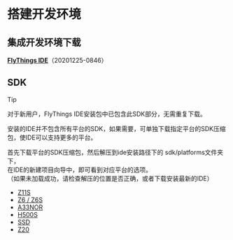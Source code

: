 # 搭建开发环境

## 集成开发环境下载   
  <a id="ide-download" href=""> <strong>FlyThings IDE</strong></a>（20201225-0846） 
  
  
  ## SDK

   >[!TIP]
   > 对于新用户，FlyThings IDE安装包中已包含此SDK部分，无需重复下载。  
   
  安装的IDE并不包含所有平台的SDK，如果需要，可单独下载指定平台的SDK压缩包，使IDE可以支持更多的平台。  
  
  首先下载平台的SDK压缩包，然后解压到ide安装路径下的 sdk/platforms文件夹下，   
  在IDE的新建项目向导中，即可看到对应平台的选项。     
  （如果未加载成功，请检查解压的位置是否正确，或者下载安装最新的IDE）
  
  * [Z11S](http://download.flythings.cn/sdk/platforms/z11s.7z)
  * [Z6 / Z6S](http://download.flythings.cn/sdk/platforms/z6s.7z)
  * [A33NOR](http://download.flythings.cn/sdk/platforms/a33nor.7z)
  * [H500S](http://download.flythings.cn/sdk/platforms/h500s.7z)
  * [SSD](http://download.flythings.cn/sdk/platforms/ssd.7z)
  * [Z20](http://download.flythings.cn/sdk/platforms/z20.7z)